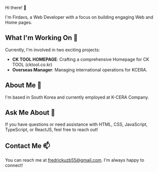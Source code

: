 Hi there! 👋

I'm Firdavs, a Web Developer with a focus on building engaging Web and Home pages.

## What I'm Working On 🔭

Currently, I'm involved in two exciting projects:
- **CK TOOL HOMEPAGE**: Crafting a comprehensive Homepage for CK TOOL  (cktool.co.kr)
- **Overseas Manager**: Managing international operations for KCERA.

## About Me 🌱

I'm based in South Korea and currently employed at K-CERA Company.

## Ask Me About 💬

If you have questions or need assistance with HTML, CSS, JavaScript, TypeScript, or ReactJS, feel free to reach out!

## Contact Me 📫

You can reach me at fredrickuzb55@gmail.com. I'm always happy to connect!
